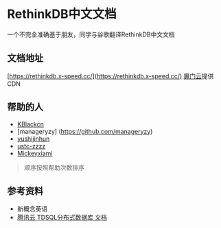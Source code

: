 # RethinkDB中文文档
一个不完全准确基于朋友，同学与谷歌翻译RethinkDB中文文档

## 文档地址 ##
[https://rethinkdb.x-speed.cc/](https://rethinkdb.x-speed.cc/) [魔门云](https://www.cachemoment.com/)提供CDN

## 帮助的人 ##
* [KBlackcn](https://github.com/zhouyiran2)
* [manageryzy] (https://github.com/manageryzy)
* [yushijinhun](https://github.com/yushijinhun)
* [ustc-zzzz](https://github.com/ustc-zzzz)
* [Mickeyxiami](https://github.com/Mickeyxiami)

> 顺序按照帮助次数排序

## 参考资料
* 新概念英语
* [腾讯云 TDSQL分布式数据库 文档](https://www.qcloud.com/document/product/237/1057)